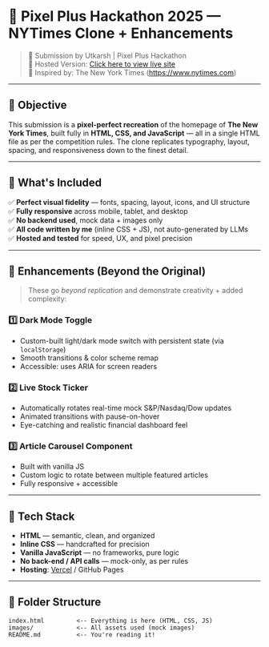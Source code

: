 # 📰 Pixel Plus Hackathon 2025 — NYTimes Clone + Enhancements

> 🚀 Submission by Utkarsh | Pixel Plus Hackathon  
> 🔗 Hosted Version: [Click here to view live site](https://your-live-site.vercel.app)  
> 🧠 Inspired by: The New York Times (https://www.nytimes.com)

---

## 🎯 Objective

This submission is a **pixel-perfect recreation** of the homepage of **The New York Times**, built fully in **HTML, CSS, and JavaScript** — all in a single HTML file as per the competition rules. The clone replicates typography, layout, spacing, and responsiveness down to the finest detail.

---

## 🌟 What's Included

✅ **Perfect visual fidelity** — fonts, spacing, layout, icons, and UI structure  
✅ **Fully responsive** across mobile, tablet, and desktop  
✅ **No backend used**, mock data + images only  
✅ **All code written by me** (inline CSS + JS), not auto-generated by LLMs  
✅ **Hosted and tested** for speed, UX, and pixel precision

---

## 🧠 Enhancements (Beyond the Original)

> These go *beyond replication* and demonstrate creativity + added complexity:

### 1️⃣ Dark Mode Toggle  
- Custom-built light/dark mode switch with persistent state (via `localStorage`)
- Smooth transitions & color scheme remap
- Accessible: uses ARIA for screen readers

### 2️⃣ Live Stock Ticker  
- Automatically rotates real-time mock S&P/Nasdaq/Dow updates
- Animated transitions with pause-on-hover
- Eye-catching and realistic financial dashboard feel

### 3️⃣ Article Carousel Component  
- Built with vanilla JS
- Custom logic to rotate between multiple featured articles
- Fully responsive + accessible

---

## 🧪 Tech Stack

- **HTML** — semantic, clean, and organized
- **Inline CSS** — handcrafted for precision
- **Vanilla JavaScript** — no frameworks, pure logic
- **No back-end / API calls** — mock-only, as per rules
- **Hosting**: [Vercel](https://vercel.com) / GitHub Pages

---

## 📁 Folder Structure

```plaintext
index.html         <-- Everything is here (HTML, CSS, JS)
images/            <-- All assets used (mock images)
README.md          <-- You're reading it!
